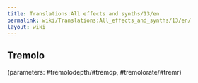 ```yaml
---
title: Translations:All effects and synths/13/en
permalink: wiki/Translations:All_effects_and_synths/13/en/
layout: wiki
---
```


## Tremolo

(parameters: \#tremolodepth/\#tremdp, \#tremolorate/\#tremr)
